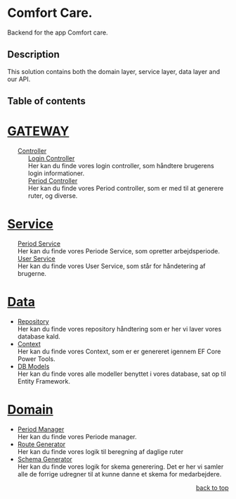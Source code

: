 <a name="readme-top"></a>

# Comfort Care.

Backend for the app Comfort care.

## Description

This solution contains both the domain layer, service layer, data layer and our API.

## Table of contents
<h1><a href="ComfortCare.Api">GATEWAY</a></h1>
<ul>
    <li style="list-style: none;">
        <a href="ComfortCare.Api/Controllers">Controller</a>
        <ul>
            <li style="list-style: none;">
                <a href="ComfortCare.Api/Controllers/LoginController.cs">Login Controller</a>
                <p style="margin: 0; padding: 0;">Her kan du finde vores login controller, som håndtere brugerens login informationer.</p>
            </li>
            <li style="list-style: none;">
                <a href="ComfortCare.Api/Controllers/PeriodController.cs">Period Controller</a>
                <p style="margin: 0; padding: 0;">Her kan du finde vores Period controller, som er med til at generere ruter, og diverse.</p>
            </li>
        </ul>
    </li>
</ul>
<h1><a href="ComfortCare.Service">Service</a></h1>
<ul>
    <li style="list-style: none;">
        <a href="ComfortCare.Service/PeriodService.cs">Period Service</a>
        <p style="margin: 0; padding: 0;">Her kan du finde vores Periode Service, som opretter arbejdsperiode.</p>
    </li>
    <li style="list-style: none;">
        <a href="ComfortCare.Service/UserService.cs">User Service</a>
        <p style="margin: 0; padding: 0;">Her kan du finde vores User Service, som står for håndetering af brugerne.</p>
    </li>
</ul>
<h1><a href="ComfortCare.Data">Data</a></h1>
<ul>
    <li>
        <a href="ComfortCare.Data/ComfortCareRepository.cs">Repository</a>
        <p style="margin: 0; padding: 0;">Her kan du finde vores repository håndtering som er her vi laver vores database kald.</p>
    </li>
    <li>
        <a href="ComfortCare.Data/ComfortCareDbContext.cs">Context</a>
        <p style="margin: 0; padding: 0;">Her kan du finde vores Context, som er er genereret igennem EF Core Power Tools.</p>
    </li>
    <li>
        <a href="ComfortCare.Data/Models">DB Models</a>
        <p style="margin: 0; padding: 0;">Her kan du finde vores alle modeller benyttet i vores database, sat op til Entity Framework.</p>
    </li>
</ul>
<h1><a href="ComfortCare.Domain">Domain</a></h1>
<ul>
    <li>
        <a href="ComfortCare.Domain/BusinessLogic/PeriodManager.cs">Period Manager</a>
        <p style="margin: 0; padding: 0;">Her kan du finde vores Periode manager.</p>
    </li>
    <li>
        <a href="ComfortCare.Domain/BusinessLogic/RouteGenerator.cs">Route Generator</a>
        <p style="margin: 0; padding: 0;">Her kan du finde vores logik til beregning af daglige ruter</p>
    </li>
    <li>
        <a href="ComfortCare.Domain/BusinessLogic/SchemaGenerator.cs">Schema Generator</a>
        <p style="margin: 0; padding: 0;">Her kan du finde vores logik for skema generering. Det er her vi samler alle de forrige udregner til at kunne danne et skema for medarbejdere.</p>
    </li>
</ul>
<p align="right"><a href="#readme-top">back to top</a></p>
